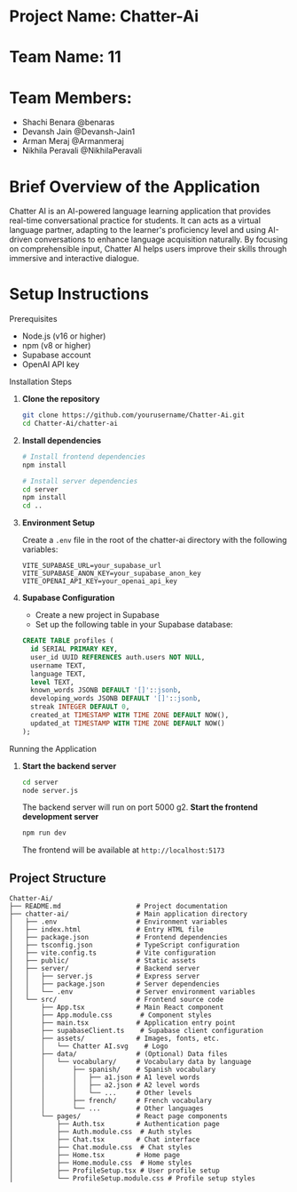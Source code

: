 # Project Name: Chatter-Ai

# Team Name: 11

# Team Members: 
- Shachi Benara @benaras
- Devansh Jain @Devansh-Jain1
- Arman Meraj @Armanmeraj
- Nikhila Peravali @NikhilaPeravali

# Brief Overview of the Application
Chatter AI is an AI-powered language learning application that provides real-time conversational practice for students. It can acts as a virtual language partner, adapting to the learner's proficiency level and using AI-driven conversations to enhance language acquisition naturally. By focusing on comprehensible input, Chatter AI helps users improve their skills through immersive and interactive dialogue.

# Setup Instructions

Prerequisites

- Node.js (v16 or higher)
- npm (v8 or higher)
- Supabase account
- OpenAI API key

 Installation Steps

1. **Clone the repository**
   ```bash
   git clone https://github.com/yourusername/Chatter-Ai.git
   cd Chatter-Ai/chatter-ai
   ```

2. **Install dependencies**
   ```bash
   # Install frontend dependencies
   npm install
   
   # Install server dependencies
   cd server
   npm install
   cd ..
   ```

3. **Environment Setup**
   
   Create a `.env` file in the root of the chatter-ai directory with the following variables:
   ```
   VITE_SUPABASE_URL=your_supabase_url
   VITE_SUPABASE_ANON_KEY=your_supabase_anon_key
   VITE_OPENAI_API_KEY=your_openai_api_key
   ```

4. **Supabase Configuration**

   - Create a new project in Supabase
   - Set up the following table in your Supabase database:

   ```sql
   CREATE TABLE profiles (
     id SERIAL PRIMARY KEY,
     user_id UUID REFERENCES auth.users NOT NULL,
     username TEXT,
     language TEXT,
     level TEXT,
     known_words JSONB DEFAULT '[]'::jsonb,
     developing_words JSONB DEFAULT '[]'::jsonb,
     streak INTEGER DEFAULT 0,
     created_at TIMESTAMP WITH TIME ZONE DEFAULT NOW(),
     updated_at TIMESTAMP WITH TIME ZONE DEFAULT NOW()
   );
   ```

Running the Application
1. **Start the backend server**
   ```bash
   cd server
   node server.js
   ```
   The backend server will run on port 5000
g2. **Start the frontend development server**
   ```bash
   npm run dev
   ```
   The frontend will be available at `http://localhost:5173`

## Project Structure

```
Chatter-Ai/
├── README.md                   # Project documentation
├── chatter-ai/                 # Main application directory
│   ├── .env                    # Environment variables
│   ├── index.html              # Entry HTML file
│   ├── package.json            # Frontend dependencies
│   ├── tsconfig.json           # TypeScript configuration
│   ├── vite.config.ts          # Vite configuration
│   ├── public/                 # Static assets
│   ├── server/                 # Backend server
│   │   ├── server.js           # Express server
│   │   ├── package.json        # Server dependencies
│   │   └── .env                # Server environment variables
│   └── src/                    # Frontend source code
│       ├── App.tsx             # Main React component
│       ├── App.module.css       # Component styles
│       ├── main.tsx            # Application entry point
│       ├── supabaseClient.ts    # Supabase client configuration
│       ├── assets/             # Images, fonts, etc.
│       │   └── Chatter AI.svg    # Logo
│       ├── data/               # (Optional) Data files
│       │   └── vocabulary/     # Vocabulary data by language
│       │       ├── spanish/    # Spanish vocabulary
│       │       │   ├── a1.json # A1 level words
│       │       │   ├── a2.json # A2 level words
│       │       │   └── ...     # Other levels
│       │       ├── french/     # French vocabulary
│       │       └── ...         # Other languages
│       └── pages/              # React page components
│           ├── Auth.tsx        # Authentication page
│           ├── Auth.module.css  # Auth styles
│           ├── Chat.tsx        # Chat interface
│           ├── Chat.module.css  # Chat styles
│           ├── Home.tsx        # Home page
│           ├── Home.module.css  # Home styles
│           ├── ProfileSetup.tsx # User profile setup
│           └── ProfileSetup.module.css # Profile setup styles
```
